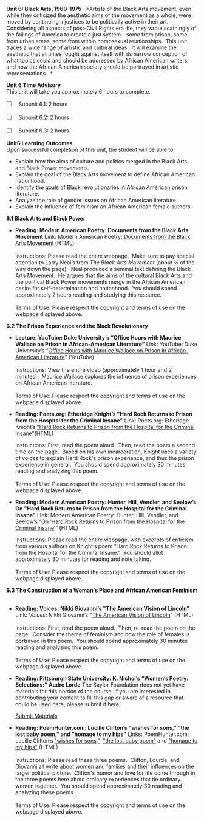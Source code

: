 **Unit 6: Black Arts, 1960-1975** <span id="6"></span> 
*Artists of the Black Arts movement, even while they criticized the
aesthetic aims of the movement as a whole, were moved by continuing
injustices to be politically active in their art.  Considering all
aspects of post-Civil Rights era life, they wrote scathingly of the
failings of America to create a just system—some from prison, some from
urban areas, some from within homosexual relationships.  This unit
traces a wide range of artistic and cultural ideas.  It will examine the
aesthetic that at times fought against itself with its narrow conception
of what topics could and should be addressed by African American writers
and how the African American society should be portrayed in artistic
representations.  *

**Unit 6 Time Advisory**  
This unit will take you approximately 6 hours to complete.  
  
 <span
style="color: rgb(85, 85, 85); font-family: 'Myriad Pro', 'Gill Sans', 'Gill Sans MT', Calibri, sans-serif; font-size: 16px; line-height: 21px; text-align: left; -webkit-text-size-adjust: none; ">☐
   </span>Subunit 6.1: 2 hours  
  
 <span
style="color: rgb(85, 85, 85); font-family: 'Myriad Pro', 'Gill Sans', 'Gill Sans MT', Calibri, sans-serif; font-size: 16px; line-height: 21px; text-align: left; -webkit-text-size-adjust: none; ">☐
   </span>Subunit 6.2: 2 hours  
  
 <span
style="color: rgb(85, 85, 85); font-family: 'Myriad Pro', 'Gill Sans', 'Gill Sans MT', Calibri, sans-serif; font-size: 16px; line-height: 21px; text-align: left; -webkit-text-size-adjust: none; ">☐
   </span>Subunit 6.3: 2 hours

**Unit6 Learning Outcomes**  
Upon successful completion of this unit, the student will be able to:  
-   Explain how the aims of culture and politics merged in the Black
    Arts and Black Power movements.
-   Explain the goal of the Black Arts movement to define African
    American nationhood.
-   Identify the goals of Black revolutionaries in African American
    prison literature.
-   Analyze the role of gender issues on African American literature.
-   Explain the influence of feminism on African American female
    authors.

**6.1 Black Arts and Black Power** <span id="6.1"></span> 
-   **Reading: Modern American Poetry: Documents from the Black Arts
    Movement**
    Link: Modern American Poetry: [Documents from the Black Arts
    Movement](http://www.english.illinois.edu/maps/blackarts/documents.htm) (HTML)  
        
     Instructions: Please read the entire webpage.  Make sure to pay
    special attention to Larry Neal’s from *The Black Arts Movement*
    (about ¾ of the way down the page).  Neal produced a seminal text
    defining the Black Arts Movement.  He argues that the aims of the
    cultural Black Arts and the political Black Power movements merge in
    the African American desire for self-determination and nationhood. 
    You should spend approximately 2 hours reading and studying this
    resource.  
        
     Terms of Use: Please respect the copyright and terms of use on the
    webpage displayed above.

**6.2 The Prison Experience and the Black Revolutionary** <span
id="6.2"></span> 
-   **Lecture: YouTube: Duke University’s “Office Hours with Maurice
    Wallace on Prison in African-American Literature”**
    Link: YouTube: Duke University’s “[Office Hours with Maurice Wallace
    on Prison in African-American
    Literature](http://www.youtube.com/watch?v=OaY3qyMKdBw)” (YouTube)  
        
     Instructions: View the entire video (approximately 1 hour and 2
    minutes).  Maurice Wallace explores the influence of prison
    experiences on African American literature.  
        
     Terms of Use: Please respect the copyright and terms of use on the
    webpage displayed above.

-   **Reading: Poets.org: Etheridge Knight’s "Hard Rock Returns to
    Prison from the Hospital for the Criminal Insane"**
    Link: Poets.org: Etheridge Knight’s ["Hard Rock Returns to Prison
    from the Hospital for the Criminal
    Insane"](http://www.poets.org/viewmedia.php/prmMID/15411)(HTML)  
      
     Instructions: First, read the poem aloud.  Then, read the poem a
    second time on the page.  Based on his own incarceration, Knight
    uses a variety of voices to explain Hard Rock's prison experience,
    and thus the prison experience in general.  You should spend
    approximately 30 minutes reading and analyzing this poem.  
        
     Terms of Use: Please respect the copyright and terms of use on the
    webpage displayed above.

-   **Reading: Modern American Poetry: Hunter, Hill, Vendler, and
    Seelow’s On "Hard Rock Returns to Prison from the Hospital for the
    Criminal Insane"**
    Link: Modern American Poetry: Hunter, Hill, Vendler, and Seelow’s
    “[On ‘Hard Rock Returns to Prison from the Hospital for the Criminal
    Insane’](http://www.english.illinois.edu/maps/poets/g_l/knight/hardrock.htm)”
    (HTML)  
      
     Instructions: Please read the entire webpage, with excerpts of
    criticism from various authors on Knight’s poem “Hard Rock Returns
    to Prison from the Hospital for the Criminal Insane.”  You should
    allot approximately 30 minutes for reading and note taking.  
        
     Terms of Use: Please respect the copyright and terms of use on the
    webpage displayed above.

**6.3 The Construction of a Woman's Place and African American
Feminism** <span id="6.3"></span> 
-   **Reading: Voices: Nikki Giovanni’s "The American Vision of
    Lincoln"**
    Link: *Voices:* Nikki Giovanni’s "[The American Vision of
    Lincoln](http://voiceseducation.org/node/56)" (HTML)  
        
     Instructions: First, read the poem aloud.  Then, re-read the poem
    on the page.  Consider the theme of feminism and how the role of
    females is portrayed in this poem.  You should spend approximately
    30 minutes reading and analyzing this poem.  
        
     Terms of Use: Please respect the copyright and terms of use on the
    webpage displayed above.

-   **Reading: Pittsburgh State University: K. Nichol’s “Women’s Poetry:
    Selections:” Audre Lorde**
    The Saylor Foundation does not yet have materials for this portion
    of the course. If you are interested in contributing your content to
    fill this gap or aware of a resource that could be used here, please
    submit it here.

    [Submit Materials](/contribute/)

-   **Reading: PoemHunter.com: Lucille Clifton’s "wishes for sons," "the
    lost baby poem," and "homage to my hips"**
    Links: PoemHunter.com: Lucille Clifton’s ["wishes for
    sons,"](http://www.poemhunter.com/poem/wishes-for-sons/)  ["the lost
    baby poem"](http://www.poemhunter.com/poem/the-lost-baby-poem/) and
    ["homage to my
    hips"](http://www.poemhunter.com/poem/homage-to-my-hips/) (HTML)  
        
     Instructions: Please read these three poems.  Clifton, Lourde, and
    Giovanni all write about women and families and their influences on
    the larger political picture.  Clifton's humor and love for life
    come through in the three poems here about ordinary experiences that
    tie ordinary women together.  You should spend approximately 30
    reading and analyzing these poems.  
        
     Terms of Use: Please respect the copyright and terms of use on the
    webpage displayed above.


